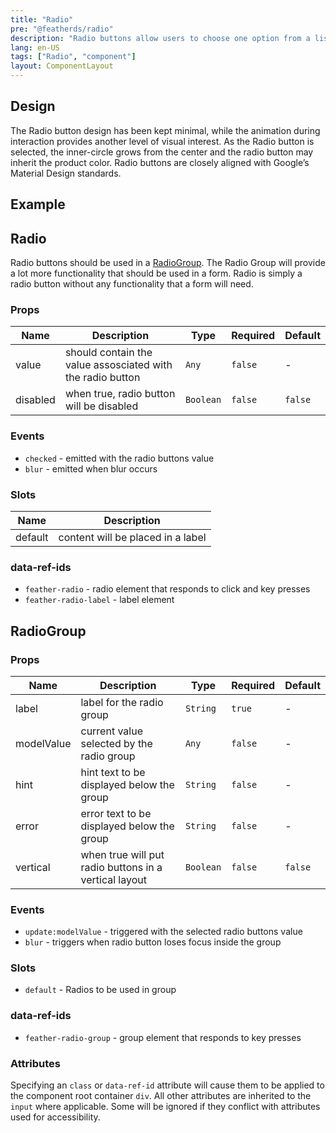 ```yaml
---
title: "Radio"
pre: "@featherds/radio"
description: "Radio buttons allow users to choose one option from a list of mutually exclusive alternatives."
lang: en-US
tags: ["Radio", "component"]
layout: ComponentLayout
---
```


## Design

The Radio button design has been kept minimal, while the animation during interaction provides another level of visual interest. As the Radio button is selected, the inner-circle grows from the center and the radio button may inherit the product color. Radio buttons are closely aligned with Google’s Material Design standards.

## Example

<Radio-Examples />

## Radio

Radio buttons should be used in a [RadioGroup](#RadioGroup). The Radio Group will provide a lot more functionality that should be used in a form. Radio is simply a radio button without any functionality that a form will need.

### Props

| Name     | Description                                                | Type      | Required | Default |
| -------- | ---------------------------------------------------------- | --------- | -------- | ------- |
| value    | should contain the value assosciated with the radio button | `Any`     | `false`  | -       |
| disabled | when true, radio button will be disabled                   | `Boolean` | `false`  | `false` |

### Events

- `checked` - emitted with the radio buttons value
- `blur` - emitted when blur occurs

### Slots

| Name    | Description                       |
| ------- | --------------------------------- |
| default | content will be placed in a label |

### data-ref-ids

- `feather-radio` - radio element that responds to click and key presses
- `feather-radio-label` - label element

## RadioGroup

### Props

| Name       | Description                                           | Type      | Required | Default |
| ---------- | ----------------------------------------------------- | --------- | -------- | ------- |
| label      | label for the radio group                             | `String`  | `true`   | -       |
| modelValue | current value selected by the radio group             | `Any`     | `false`  | -       |
| hint       | hint text to be displayed below the group             | `String`  | `false`  | -       |
| error      | error text to be displayed below the group            | `String`  | `false`  | -       |
| vertical   | when true will put radio buttons in a vertical layout | `Boolean` | `false`  | `false` |

### Events

- `update:modelValue` - triggered with the selected radio buttons value
- `blur` - triggers when radio button loses focus inside the group

### Slots

- `default` - Radios to be used in group

### data-ref-ids

- `feather-radio-group` - group element that responds to key presses

### Attributes

Specifying an `class` or `data-ref-id` attribute will cause them to be applied to the component root container `div`. All other attributes are inherited to the `input` where applicable. Some will be ignored if they conflict with attributes used for accessibility.

